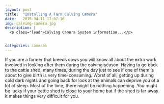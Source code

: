 ```yaml
---
layout: post
title:  "Installing A Farm Calving Camera"
date:   2015-04-11 17:07:16
img: calving-camera.jpg
description: |
  <p class="lead">Calving Camera System information...</p>


categories: cameras
---
```

If you are a farmer that breeds cows you will know all about the extra work involved in looking after them during the calving season. Having to go back to the cattle shed, many times, during the day just to see if one of them is about to give birth is very time-consuming. Worst of all, getting up during cold dark nights and going back for look at the animals can deprive you of a lot of sleep. Most of the time, there might be nothing happening. You might be lucky if your cattle shed is close to your home but if the shed is far away it makes things very difficult for you.
